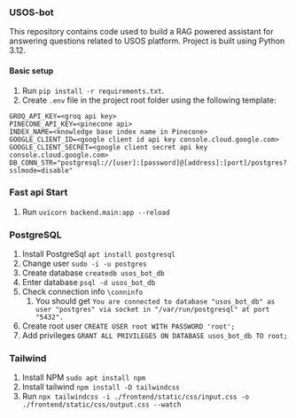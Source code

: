 ### USOS-bot
This repository contains code used to build a RAG powered assistant for answering questions related to USOS platform. 
Project is built using Python 3.12.

#### Basic setup

1. Run ```pip install -r requirements.txt```.
2. Create `.env` file in the project root folder using the following template:

```
GROQ_API_KEY=<groq api key>
PINECONE_API_KEY=<pinecone api>
INDEX_NAME=<knowledge base index name in Pinecone>
GOOGLE_CLIENT_ID=<google client id api key console.cloud.google.com>
GOOGLE_CLIENT_SECRET=<google client secret api key console.cloud.google.com>
DB_CONN_STR="postgresql://[user]:[password]@[address]:[port]/postgres?sslmode=disable"
```

### Fast api Start

1. Run ```uvicorn backend.main:app --reload```


### PostgreSQL

1. Install PostgreSql ```apt install postgresql```
2. Change user ```sudo -i -u postgres```
3. Create database ```createdb usos_bot_db```
4. Enter database ```psql -d usos_bot_db```
5. Check connection info ```\conninfo```
   1. You should get ```You are connected to database "usos_bot_db" as user "postgres" via socket in "/var/run/postgresql" at port "5432".```
6. Create root user ```CREATE USER root WITH PASSWORD 'root';```
7. Add privileges ```GRANT ALL PRIVILEGES ON DATABASE usos_bot_db TO root;```

### Tailwind

1. Install NPM ```sudo apt install npm```
2. Install tailwind ```npm install -D tailwindcss```
3. Run ```npx tailwindcss -i ./frontend/static/css/input.css -o ./frontend/static/css/output.css --watch```